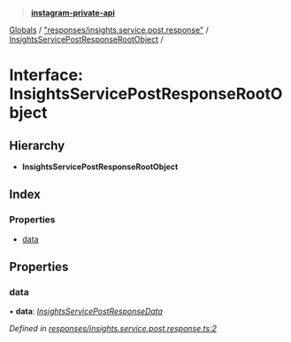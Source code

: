 > **[instagram-private-api](../README.md)**

[Globals](../README.md) / ["responses/insights.service.post.response"](../modules/_responses_insights_service_post_response_.md) / [InsightsServicePostResponseRootObject](_responses_insights_service_post_response_.insightsservicepostresponserootobject.md) /

# Interface: InsightsServicePostResponseRootObject

## Hierarchy

* **InsightsServicePostResponseRootObject**

## Index

### Properties

* [data](_responses_insights_service_post_response_.insightsservicepostresponserootobject.md#data)

## Properties

###  data

• **data**: *[InsightsServicePostResponseData](_responses_insights_service_post_response_.insightsservicepostresponsedata.md)*

*Defined in [responses/insights.service.post.response.ts:2](https://github.com/dilame/instagram-private-api/blob/3e16058/src/responses/insights.service.post.response.ts#L2)*